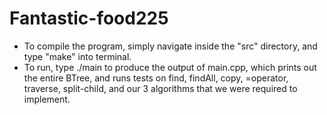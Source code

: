 # Fantastic-food225

- To compile the program, simply navigate inside the "src" directory, and type "make" into terminal. 
- To run, type ./main to produce the output of main.cpp, which prints out the entire BTree, and runs tests on find, findAll, copy, =operator, traverse, 
    split-child, and our 3 algorithms that we were required to implement. 